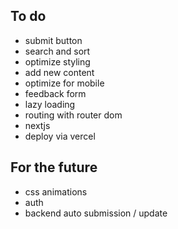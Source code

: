 ## To do
- submit button
- search and sort
- optimize styling
- add new content
- optimize for mobile
- feedback form
- lazy loading
- routing with router dom
- nextjs
- deploy via vercel

## For the future
- css animations
- auth
- backend auto submission / update
